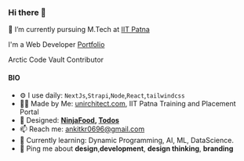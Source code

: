 ### Hi there 👋

<!--
**ankit0696/ankit0696** is a ✨ _special_ ✨ repository because its `README.md` (this file) appears on your GitHub profile.

Here are some ideas to get you started:

- 🔭 I’m currently working on ...
- 👯 I’m looking to collaborate on ...
- 🤔 I’m looking for help with ...
- 💬 Ask me about ...
- 📫 How to reach me: ...
- 😄 Pronouns: ...
- ⚡ Fun fact: ...
-->
🌱 I’m currently pursuing M.Tech at [IIT Patna](https://www.iitp.ac.in/)

I'm a Web Developer [Portfolio](https://ankitdev.netlify.app/)

Arctic Code Vault Contributor
#### BIO

- ⚙️ I use daily: `NextJs`,`Strapi`,`Node`,`React`,`tailwindcss`
- 👨‍💻 Made by Me: [unirchitect.com](https://unirchitect.com), IIT Patna Training and Placement Portal
- 💅 Designed: **[NinjaFood](https://ninjas-food.netlify.app/), [Todos](https://mini-pro.netlify.app/todos/)**
- 📫 Reach me: [ankitkr0696@gmail.com](ankitkr0696@gmail.com)
- 🌱 Currently learning:  Dynamic Programming, AI, ML, DataScience.
- 💬 Ping me about **design**,**development**, **design thinking**, **branding**

